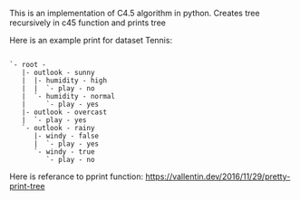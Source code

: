 This is an implementation of C4.5 algorithm in python.
Creates tree recursively in c45 function and prints tree

Here is an example print for dataset Tennis:

```

`- root - 
   |- outlook - sunny
   |  |- humidity - high
   |  |  `- play - no
   |  `- humidity - normal
   |     `- play - yes
   |- outlook - overcast
   |  `- play - yes
   `- outlook - rainy
      |- windy - false
      |  `- play - yes
      `- windy - true
         `- play - no
```

Here is referance to pprint function:
https://vallentin.dev/2016/11/29/pretty-print-tree
